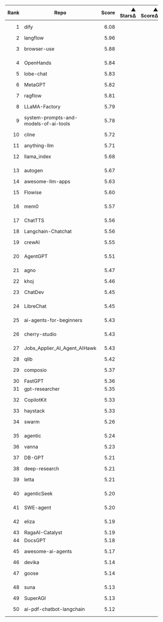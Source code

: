 | Rank | Repo | Score | ▲ StarsΔ | ▲ ScoreΔ | Category |
|-----:|------|------:|-------:|--------:|----------|
| 1 | dify | 6.08 |  |  | General-purpose |
| 2 | langflow | 5.96 |  |  | DevTools |
| 3 | browser-use | 5.88 |  |  | General-purpose |
| 4 | OpenHands | 5.84 |  |  | General-purpose |
| 5 | lobe-chat | 5.83 |  |  | RAG-centric |
| 6 | MetaGPT | 5.82 |  |  | Multi-Agent Coordination |
| 7 | ragflow | 5.81 |  |  | RAG-centric |
| 8 | LLaMA-Factory | 5.79 |  |  | General-purpose |
| 9 | system-prompts-and-models-of-ai-tools | 5.78 |  |  | DevTools |
| 10 | cline | 5.72 |  |  | General-purpose |
| 11 | anything-llm | 5.71 |  |  | RAG-centric |
| 12 | llama_index | 5.68 |  |  | General-purpose |
| 13 | autogen | 5.67 |  |  | General-purpose |
| 14 | awesome-llm-apps | 5.63 |  |  | RAG-centric |
| 15 | Flowise | 5.60 |  |  | General-purpose |
| 16 | mem0 | 5.57 |  |  | General-purpose |
| 17 | ChatTTS | 5.56 |  |  | General-purpose |
| 18 | Langchain-Chatchat | 5.56 |  |  | RAG-centric |
| 19 | crewAI | 5.55 |  |  | Multi-Agent Coordination |
| 20 | AgentGPT | 5.51 |  |  | General-purpose |
| 21 | agno | 5.47 |  |  | Multi-Agent Coordination |
| 22 | khoj | 5.46 |  |  | Experimental |
| 23 | ChatDev | 5.45 |  |  | Multi-Agent Coordination |
| 24 | LibreChat | 5.45 |  |  | General-purpose |
| 25 | ai-agents-for-beginners | 5.43 |  |  | General-purpose |
| 26 | cherry-studio | 5.43 |  |  | General-purpose |
| 27 | Jobs_Applier_AI_Agent_AIHawk | 5.43 |  |  | General-purpose |
| 28 | qlib | 5.42 |  |  | Experimental |
| 29 | composio | 5.37 |  |  | General-purpose |
| 30 | FastGPT | 5.36 |  |  | RAG-centric |
| 31 | gpt-researcher | 5.35 |  |  | Experimental |
| 32 | CopilotKit | 5.33 |  |  | General-purpose |
| 33 | haystack | 5.33 |  |  | RAG-centric |
| 34 | swarm | 5.26 |  |  | Multi-Agent Coordination |
| 35 | agentic | 5.24 |  |  | General-purpose |
| 36 | vanna | 5.23 |  |  | RAG-centric |
| 37 | DB-GPT | 5.21 |  |  | General-purpose |
| 38 | deep-research | 5.21 |  |  | Experimental |
| 39 | letta | 5.21 |  |  | General-purpose |
| 40 | agenticSeek | 5.20 |  |  | General-purpose |
| 41 | SWE-agent | 5.20 |  |  | General-purpose |
| 42 | eliza | 5.19 |  |  | General-purpose |
| 43 | RagaAI-Catalyst | 5.19 |  |  | RAG-centric |
| 44 | DocsGPT | 5.18 |  |  | DevTools |
| 45 | awesome-ai-agents | 5.17 |  |  | General-purpose |
| 46 | devika | 5.14 |  |  | Experimental |
| 47 | goose | 5.14 |  |  | General-purpose |
| 48 | suna | 5.13 |  |  | General-purpose |
| 49 | SuperAGI | 5.13 |  |  | RAG-centric |
| 50 | ai-pdf-chatbot-langchain | 5.12 |  |  | General-purpose |
